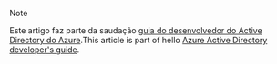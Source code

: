> [!NOTE]
> <span data-ttu-id="a54c4-101">Este artigo faz parte da saudação [guia do desenvolvedor do Active Directory do Azure](../articles/active-directory/develop/active-directory-developers-guide.md).</span><span class="sxs-lookup"><span data-stu-id="a54c4-101">This article is part of hello [Azure Active Directory developer's guide](../articles/active-directory/develop/active-directory-developers-guide.md).</span></span>
>
>
